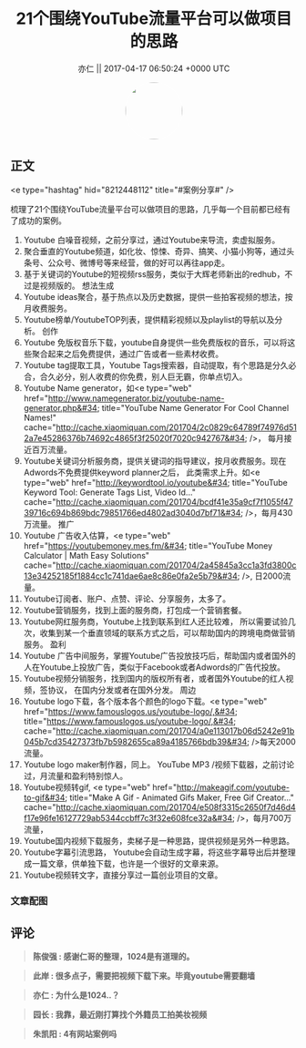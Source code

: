 <h1 align="center">21个围绕YouTube流量平台可以做项目的思路</h1>




<p align="center">
    <a>亦仁 || 2017-04-17 06:50:24 &#43;0000 UTC</a>
</p>

<div align="center">
    <img src="https://images.zsxq.com/Fn3NQqCN8nuGF86yZPXSbEsl0mb3?e=1590940799&amp;token=kIxbL07-8jAj8w1n4s9zv64FuZZNEATmlU_Vm6zD:pfbNc8W3hS0oYG_hyXXh_rHMHuc=" width="100" height="100" style="border:1px solid;border-radius:50%; color:#ffffff"/>
</div>




## 正文

<div>
&lt;e type=&#34;hashtag&#34; hid=&#34;8212448112&#34; title=&#34;#案例分享#&#34; /&gt;  

梳理了21个围绕YouTube流量平台可以做项目的思路，几乎每一个目前都已经有了成功的案例。 

1. Youtube 白噪音视频，之前分享过，通过Youtube来导流，卖虚拟服务。
2. 聚合垂直的Youtube频道，如化妆、惊悚、奇异、搞笑、小猫小狗等，通过头条号、公众号、微博号等来经营，做的好可以再往app走。 
3. 基于关键词的Youtube的短视频rss服务，类似于大辉老师新出的redhub，不过是视频版的。
想法生成
4. Youtube ideas聚合，基于热点以及历史数据，提供一些拍客视频的想法，按月收费服务。
5. Youtube榜单/YoutubeTOP列表，提供精彩视频以及playlist的导航以及分析。
创作
6. Youtube 免版权音乐下载，youtube自身提供一些免费版权的音乐，可以将这些聚合起来之后免费提供，通过广告或者一些素材收费。 
7. Youtube tag提取工具，Youtube Tags搜索器，自动提取，有个思路是分久必合，合久必分，别人收费的你免费，别人巨无霸，你单点切入。 
8. Youtube Name generator，如&lt;e type=&#34;web&#34; href=&#34;http://www.namegenerator.biz/youtube-name-generator.php&#34; title=&#34;YouTube Name Generator For Cool Channel Names!&#34; cache=&#34;http://cache.xiaomiquan.com/201704/2c0829c64789f74976d512a7e45286376b74692c4865f3f25020f7020c942767&#34; /&gt;，  每月接近百万流量。 
9. Youtube关键词分析服务商，提供关键词的指导建议，按月收费服务。现在Adwords不免费提供keyword planner之后， 此类需求上升。如&lt;e type=&#34;web&#34; href=&#34;http://keywordtool.io/youtube&#34; title=&#34;YouTube Keyword Tool: Generate Tags List, Video Id...&#34; cache=&#34;http://cache.xiaomiquan.com/201704/bcdf41e35a9cf7f1055f4739716c694b869bdc79851766ed4802ad3040d7bf71&#34; /&gt;，每月430万流量。
推广
10. Youtube 广告收入估算，&lt;e type=&#34;web&#34; href=&#34;https://youtubemoney.mes.fm/&#34; title=&#34;YouTube Money Calculator | Math Easy Solutions&#34; cache=&#34;http://cache.xiaomiquan.com/201704/2a45845a3cc1a3fd3800c13e34252185f1884cc1c741dae6ae8c86e0fa2e5b79&#34; /&gt;, 日2000流量。 
11. Youtube订阅者、账户、点赞、评论、分享服务，太多了。 
12. Youtube营销服务，找到上面的服务商，打包成一个营销套餐。
13. Youtube网红服务商，Youtube上找到联系到红人还比较难， 所以需要试验几次，收集到某一个垂直领域的联系方式之后，可以帮助国内的跨境电商做营销服务。 
盈利
14. Youtube 广告中间服务，掌握Youtube广告投放技巧后，帮助国内或者国外的人在Youtube上投放广告，类似于Facebook或者Adwords的广告代投放。
15. Youtube视频分销服务，找到国内的版权所有者，或者国外Youtube的红人视频，签协议， 在国内分发或者在国外分发。 
周边
16. Youtube logo下载，各个版本各个颜色的logo下载。&lt;e type=&#34;web&#34; href=&#34;https://www.famouslogos.us/youtube-logo/,&#34; title=&#34;https://www.famouslogos.us/youtube-logo/,&#34; cache=&#34;http://cache.xiaomiquan.com/201704/a0e113017b06d5242e91b045b7cd35427373fb7b5982655ca89a4185766bdb39&#34; /&gt;每天2000流量。
17. Youtube logo maker制作器，同上。
YouTube MP3 /视频下载器，之前讨论过，月流量和盈利特别惊人。
18. Youtube视频转gif, &lt;e type=&#34;web&#34; href=&#34;http://makeagif.com/youtube-to-gif&#34; title=&#34;Make A Gif - Animated Gifs Maker, Free Gif Creator...&#34; cache=&#34;http://cache.xiaomiquan.com/201704/e508f3315c2650f7d46d4f17e96fe16127729ab5344ccbff7c3f32e608fce32a&#34; /&gt;，每月700万流量，
19. Youtube国内视频下载服务，卖梯子是一种思路，提供视频是另外一种思路。 
20. Youtube字幕引流思路， Youtube会自动生成字幕，将这些字幕导出后并整理成一篇文章，供单独下载，也许是一个很好的文章来源。 
21. Youtube视频转文字，直接分享过一篇创业项目的文章。
</div>

### 文章配图

<div class="image" align="center">

</div>


## 评论

<div align="left">
<div>

<blockquote >
<span> <strong>陈俊强 : 感谢仁哥的整理，1024是有道理的。 </strong></span>
</blockquote>

<blockquote >
<span> <strong>此岸 : 很多点子，需要把视频下载下来。毕竟youtube需要翻墙 </strong></span>
</blockquote>

<blockquote >
<span> <strong>亦仁 : 为什么是1024..？ </strong></span>
</blockquote>

<blockquote >
<span> <strong>园长 : 我靠，最近刚打算找个外籍员工拍美妆视频 </strong></span>
</blockquote>

<blockquote >
<span> <strong>朱凯阳 : 4有网站案例吗 </strong></span>
</blockquote>

</div>
</div>